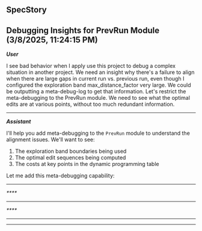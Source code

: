 ## SpecStory

## Debugging Insights for PrevRun Module (3/8/2025, 11:24:15 PM)

_**User**_

I see bad behavior when I apply use this project to debug a complex situation in another project. We need an insight why there's a failure to align when there are large gaps in current run vs. previous run, even though I configured the exploration band max_distance_factor very large. We could be outputting a meta-debug-log to get that information. Let's restrict the meta-debugging to the PrevRun module. We need to see what the optimal edits are at various points, without too much redundant information.

---

_**Assistant**_

I'll help you add meta-debugging to the `PrevRun` module to understand the alignment issues. We'll want to see:

1. The exploration band boundaries being used
2. The optimal edit sequences being computed
3. The costs at key points in the dynamic programming table

Let me add this meta-debugging capability:

---

_****_



---

_****_



---



---

